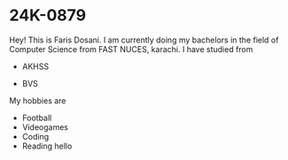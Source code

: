 # 24K-0879

Hey! This is Faris Dosani. I am currently doing my bachelors in the field of Computer Science from FAST NUCES, karachi. I have studied from
- AKHSS
* BVS

My hobbies are
* Football
* Videogames
* Coding
* Reading
hello
